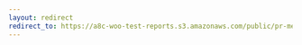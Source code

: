 ```yaml
---
layout: redirect
redirect_to: https://a8c-woo-test-reports.s3.amazonaws.com/public/pr-merge/45244/e2e/index.html
---
```

